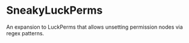 # SneakyLuckPerms
 An expansion to LuckPerms that allows unsetting permission nodes via regex patterns.

